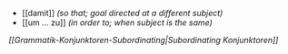 - [[damit]] *(so that; goal directed at a different subject)*
- [[um ... zu]] *(in order to; when subject is the same)*

*[[Grammatik-Konjunktoren-Subordinating|Subordinating Konjunktoren]]*
